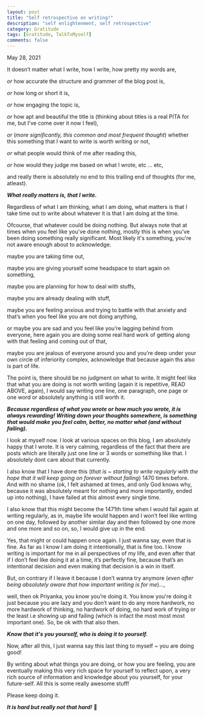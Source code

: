 ```yaml
---
layout: post
title: "Self retrospective on writing!"
description: "self enlightenment, self retrospective"
category: Gratitude 
tags: [Gratitude, TalkToMyself]
comments: false
---
```



May 28, 2021


It doesn’t matter what I write, how I write, how pretty my words are, 

*or* how accurate the structure and grammer of the blog post is,

*or* how long or short it is, 

*or* how engaging the topic is, 

*or* how apt and beautiful the title is (thinking about titles is a real PITA for me, but I've come over it now I feel),

*or* (*more significantly, this common and most frequent thought*) whether this something that I want to write is worth writing or not, 

*or* what people would think of me after reading this, 

*or* how would they judge me based on what I wrote, etc ... etc, 

and really there is absolutely no end to this trailing end of thoughts (for me, atleast).

***What really matters is, that I write.***
 
Regardless of what I am thinking, what I am doing, what matters is that I take time out to write about whatever it is that I am doing at the time.

Ofcourse, that whatever could be doing nothing. But always note that at times when you feel like you've done nothing, mostly this is when you’ve been doing something really significant. Most likely it's something, you're not aware enough about to acknowledge. 

maybe you are taking time out, 

maybe you are giving yourself some headspace to start again on something, 

maybe you are planning for how to deal with stuffs, 

maybe you are already dealing with stuff, 

maybe you are feeling anxious and trying to battle with that anxiety and that’s when you feel like you are not doing anything, 

or maybe you are sad and you feel like you’re lagging behind from everyone, here again you are doing some real hard work of getting along with that feeling and coming out of that, 

maybe you are jealous of everyone around you and you’re deep under your own circle of inferiority complex, acknowledge that because again ths also is part of life. 

The point is, there should be no judgment on what to write. It might feel like that what you are doing is not worth writing (again it is repetitive, READ ABOVE, again), I would say writing one line, one paragraph, one page or one word or absolutely anything is still worth it. 


***Because regardless of what you wrote or how much you wrote, it is always rewarding! Writing down your thoughts somewhere, is something that would make you feel calm, better, no matter what (and without failing).***

I look at myself now. I look at various spaces on this blog, I am absolutely happy that I wrote. It is very calming, regardless of the fact that there are posts which are literally just one line or 3 words or something like that. I absolutely dont care about that currently.

I also know that I have done this (*that is ~ starting to write regularly with the hope that it will keep going on forever without failing*) 1470 times before. And with no shame (ok, I felt ashamed at times, and only God knows why, because it was absolutely meant for nothing and more importantly, ended up into nothing), I have failed at this almost every single time.

I also know that this might become the 1471th time when I would fail again at writing regularly, as in, maybe life would happen and I won’t feel like writing on one day, followed by another similar day and then followed by one more and one more and so on, so, I would give up in the end.

Yes, that might or could happen once again. I just wanna say, even that is fine. As far as I know I am doing it intentionally, that is fine too. I know writing is important for me in all perspectives of my life, and even after that if I don’t feel like doing it at a time, it’s perfectly fine, because that’s an intentional decision and even making that decision is a win in itself.

But, on contrary if I leave it because I don’t wanna try anymore (*even after being absolutely aware that how important writing is for me*)..., 

well, then ok Priyanka, you know you’re doing it. You know you're doing it just because you are lazy and you don’t want to do any more hardwork, no more hardwork of thinking, no hardwork of doing, no hard work of trying or the least i.e showing up and failing (which is infact the most most most important one). So, be ok with that also then. 


***Know that it's you yourself, who is doing it to yourself.*** 

Now, after all this, I just wanna say this last thing to myself ~ you are doing good!

By writing about what things you are doing, or how you are feeling, you are eventually making this very rich space for yourself to reflect upon, a very rich source of information and knowledge about you yourself, for your future-self. All this is some really awesome stuff!

Please keep doing it.

***It is hard but really not that hard!*** 🙂
